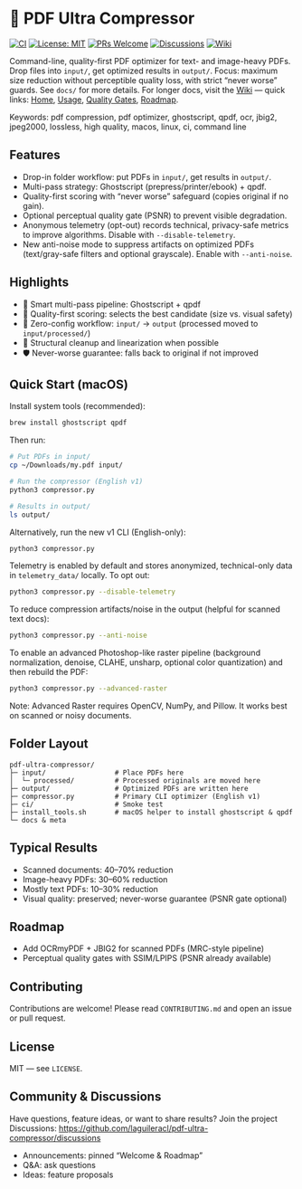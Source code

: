 # 🚀 PDF Ultra Compressor

[![CI](https://github.com/laguileracl/pdf-ultra-compressor/actions/workflows/ci.yml/badge.svg)](https://github.com/laguileracl/pdf-ultra-compressor/actions/workflows/ci.yml)
[![License: MIT](https://img.shields.io/badge/License-MIT-yellow.svg)](LICENSE)
[![PRs Welcome](https://img.shields.io/badge/PRs-welcome-brightgreen.svg)](CONTRIBUTING.md)
[![Discussions](https://img.shields.io/badge/Chat-Discussions-blue)](https://github.com/laguileracl/pdf-ultra-compressor/discussions)
[![Wiki](https://img.shields.io/badge/Wiki-enabled-blueviolet)](https://github.com/laguileracl/pdf-ultra-compressor/wiki)

Command-line, quality-first PDF optimizer for text- and image-heavy PDFs. Drop files into `input/`, get optimized results in `output/`. Focus: maximum size reduction without perceptible quality loss, with strict “never worse” guards. See `docs/` for more details. For longer docs, visit the [Wiki](https://github.com/laguileracl/pdf-ultra-compressor/wiki) — quick links: [Home](https://github.com/laguileracl/pdf-ultra-compressor/wiki), [Usage](https://github.com/laguileracl/pdf-ultra-compressor/wiki/Usage), [Quality Gates](https://github.com/laguileracl/pdf-ultra-compressor/wiki/Quality-Gates), [Roadmap](https://github.com/laguileracl/pdf-ultra-compressor/wiki/Roadmap).

Keywords: pdf compression, pdf optimizer, ghostscript, qpdf, ocr, jbig2, jpeg2000, lossless, high quality, macos, linux, ci, command line

## Features

- Drop-in folder workflow: put PDFs in `input/`, get results in `output/`.
- Multi-pass strategy: Ghostscript (prepress/printer/ebook) + qpdf.
- Quality-first scoring with “never worse” safeguard (copies original if no gain).
- Optional perceptual quality gate (PSNR) to prevent visible degradation.
- Anonymous telemetry (opt-out) records technical, privacy-safe metrics to improve algorithms. Disable with `--disable-telemetry`.
 - New anti-noise mode to suppress artifacts on optimized PDFs (text/gray-safe filters and optional grayscale). Enable with `--anti-noise`.

## Highlights

- 🎯 Smart multi-pass pipeline: Ghostscript + qpdf
- 🧠 Quality-first scoring: selects the best candidate (size vs. visual safety)
- 📂 Zero-config workflow: `input/` → `output` (processed moved to `input/processed/`)
- 🧹 Structural cleanup and linearization when possible
- 🛡️ Never-worse guarantee: falls back to original if not improved

## Quick Start (macOS)

Install system tools (recommended):

```bash
brew install ghostscript qpdf
```

Then run:

```bash
# Put PDFs in input/
cp ~/Downloads/my.pdf input/

# Run the compressor (English v1)
python3 compressor.py

# Results in output/
ls output/
```

Alternatively, run the new v1 CLI (English-only):

```bash
python3 compressor.py
```

Telemetry is enabled by default and stores anonymized, technical-only data in `telemetry_data/` locally. To opt out:

```bash
python3 compressor.py --disable-telemetry
```

To reduce compression artifacts/noise in the output (helpful for scanned text docs):

```bash
python3 compressor.py --anti-noise
```

To enable an advanced Photoshop-like raster pipeline (background normalization, denoise, CLAHE, unsharp, optional color quantization) and then rebuild the PDF:

```bash
python3 compressor.py --advanced-raster
```

Note: Advanced Raster requires OpenCV, NumPy, and Pillow. It works best on scanned or noisy documents.

## Folder Layout

```
pdf-ultra-compressor/
├─ input/                 # Place PDFs here
│  └─ processed/          # Processed originals are moved here
├─ output/                # Optimized PDFs are written here
├─ compressor.py          # Primary CLI optimizer (English v1)
├─ ci/                    # Smoke test
├─ install_tools.sh       # macOS helper to install ghostscript & qpdf
└─ docs & meta
```

## Typical Results

- Scanned documents: 40–70% reduction
- Image-heavy PDFs: 30–60% reduction
- Mostly text PDFs: 10–30% reduction
- Visual quality: preserved; never-worse guarantee (PSNR gate optional)

## Roadmap

- Add OCRmyPDF + JBIG2 for scanned PDFs (MRC-style pipeline)
- Perceptual quality gates with SSIM/LPIPS (PSNR already available)

## Contributing

Contributions are welcome! Please read `CONTRIBUTING.md` and open an issue or pull request.

## License

MIT — see `LICENSE`.

## Community & Discussions

Have questions, feature ideas, or want to share results? Join the project Discussions: https://github.com/laguileracl/pdf-ultra-compressor/discussions

- Announcements: pinned “Welcome & Roadmap”
- Q&A: ask questions
- Ideas: feature proposals
